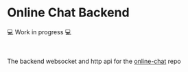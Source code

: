 # Online Chat Backend

💻 Work in progress 💻

<br>

The backend websocket and http api for the [online-chat](https://github.com/nasserkessas/online-chat) repo
